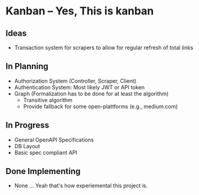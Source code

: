 # Kanban – Yes, This is kanban

## Ideas

- Transaction system for scrapers to allow for regular refresh of total links

## In Planning

- Authorization System (Controller, Scraper, Client)
- Authentication System: Most likely JWT or API token
- Graph (Formalization has to be done for at least the algorithm)
    - Transitive algorithm
    - Provide fallback for some open-plattforms (e.g., medium.com)

## In Progress

- General OpenAPI Specifications
- DB Layout
- Basic spec compliant API

## Done Implementing

- None … Yeah that's how experiemental this project is.
